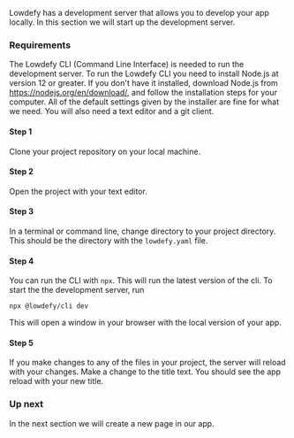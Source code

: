 Lowdefy has a development server that allows you to develop your app locally. In this section we will start up the development server.

### Requirements

The Lowdefy CLI (Command Line Interface) is needed to run the development server. To run the Lowdefy CLI you need to install Node.js at version 12 or greater. If you don't have it installed, download Node.js from https://nodejs.org/en/download/, and follow the installation steps for your computer. All of the default settings given by the installer are fine for what we need. You will also need a text editor and a git client.

#### Step 1

Clone your project repository on your local machine.

#### Step 2

Open the project with your text editor.

#### Step 3

In a terminal or command line, change directory to your project directory. This should be the directory with the `lowdefy.yaml` file.

#### Step 4

You can run the CLI with `npx`. This will run the latest version of the cli. To start the the development server, run

```
npx @lowdefy/cli dev
```

This will open a window in your browser with the local version of your app.

#### Step 5

If you make changes to any of the files in your project, the server will reload with your changes. Make a change to the title text. You should see the app reload with your new title.

### Up next

In the next section we will create a new page in our app.
